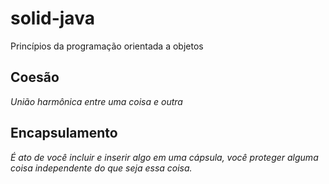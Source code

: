 # solid-java
Princípios da programação orientada a objetos

## Coesão
_União harmônica entre uma coisa e outra_

## Encapsulamento
_É ato de você incluir e inserir algo em uma cápsula, você proteger alguma coisa independente do que seja essa coisa._

